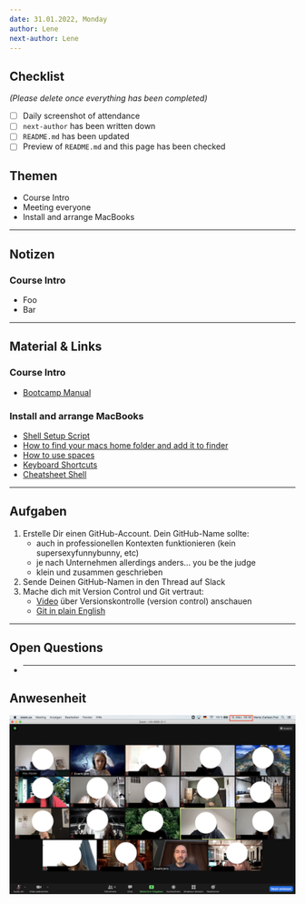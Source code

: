 ```yaml
---
date: 31.01.2022, Monday
author: Lene
next-author: Lene
---
```


## Checklist

_(Please delete once everything has been completed)_

- [ ] Daily screenshot of attendance
- [ ] `next-author` has been written down
- [ ] `README.md` has been updated
- [ ] Preview of `README.md` and this page has been checked

## Themen

- Course Intro
- Meeting everyone
- Install and arrange MacBooks

---

## Notizen

### Course Intro

- Foo
- Bar

---

## Material & Links

### Course Intro

- [Bootcamp Manual](../docs/bootcamp-manual.md)

### Install and arrange MacBooks

- [Shell Setup Script](https://github.com/neuefische/zsh-setup)
- [How to find your macs home folder and add it to finder](https://www.cnet.com/how-to/how-to-find-your-macs-home-folder-and-add-it-to-finder/)
- [How to use spaces](https://appleinsider.com/articles/18/10/12/how-to-use-spaces-apples-mostly-ignored-macos-mojave-productivity-feature)
- [Keyboard Shortcuts](https://www.elementalidad.com/2017-11-06-keyboard-shortcuts)
- [Cheatsheet Shell](https://github.com/LeCoupa/awesome-cheatsheets/blob/master/languages/bash.sh)

---

## Aufgaben

1. Erstelle Dir einen GitHub-Account. Dein GitHub-Name sollte:
   - auch in professionellen Kontexten funktionieren (kein supersexyfunnybunny, etc)
   - je nach Unternehmen allerdings anders... you be the judge
   - klein und zusammen geschrieben
2. Sende Deinen GitHub-Namen in den Thread auf Slack
3. Mache dich mit Version Control und Git vertraut:
   - [Video](https://www.youtube.com/watch?v=8oRjP8yj2Wo) über Versionskontrolle (version control) anschauen
   - [Git in plain English](https://blog.red-badger.com/2016/11/29/gitgithub-in-plain-english)

---

## Open Questions

- ***

## Anwesenheit

![2022/01/31](../images/WD_HH_22.1_dd.mm.20xx.png)
